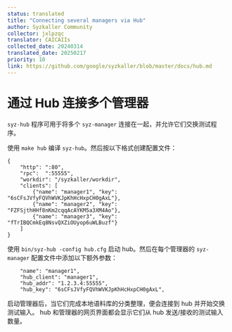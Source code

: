 ```yaml
---
status: translated
title: "Connecting several managers via Hub"
author: Syzkaller Community
collector: jxlpzqc
translator: CAICAIIs
collected_date: 20240314
translated_date: 20250217
priority: 10
link: https://github.com/google/syzkaller/blob/master/docs/hub.md
---
```


# 通过 Hub 连接多个管理器

`syz-hub` 程序可用于将多个 `syz-manager` 连接在一起，并允许它们交换测试程序。

使用 `make hub` 编译 `syz-hub`。然后按以下格式创建配置文件：

```
{
	"http": ":80",
	"rpc":  ":55555",
	"workdir": "/syzkaller/workdir",
	"clients": [
		{"name": "manager1", "key": "6sCFsJVfyFQVhWVKJpKhHcHxpCH0gAxL"},
		{"name": "manager2", "key": "FZFSjthHHf8nKm2cqqAcAYKM5a3XM4Ao"},
		{"name": "manager3", "key": "fTrIBQCmkEq8NsvQXZiOUyop6uWLBuzf"}
	]
}
```

使用 `bin/syz-hub -config hub.cfg` 启动 hub。然后在每个管理器的 `syz-manager` 配置文件中添加以下额外参数：

```
	"name": "manager1",
	"hub_client": "manager1",
	"hub_addr": "1.2.3.4:55555",
	"hub_key": "6sCFsJVfyFQVhWVKJpKhHcHxpCH0gAxL",
```

启动管理器后，当它们完成本地语料库的分类整理，便会连接到 hub 并开始交换测试输入。
hub 和管理器的网页界面都会显示它们从 hub 发送/接收的测试输入数量。
